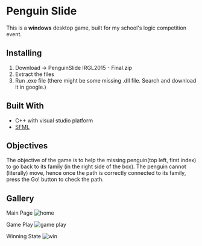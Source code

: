 # Penguin Slide

This is a <b>windows</b> desktop game, built for my school's logic competition event. 

## Installing
1. Download -> PenguinSlide IRGL2015 - Final.zip 
2. Extract the files
3. Run .exe file (there might be some missing .dll file. Search and download it in google.)

## Built With
* C++ with visual studio platform
* [SFML](https://www.sfml-dev.org/)

## Objectives
The objective of the game is to help the missing penguin(top left, first index) to go back to its family (in the right side of the box). The penguin cannot (literally) move, hence once the path is correctly connected to its family, press the Go! button to check the path.

## Gallery 
Main Page
![home](https://github.com/liliesterw/PenguinSlide/tree/master/Gallery/home.PNG)

Game Play
![game play](https://github.com/liliesterw/PenguinSlide/blob/master/Gallery/game%20play.PNG)

Winning State
![win](https://github.com/liliesterw/PenguinSlide/blob/master/Gallery/win.PNG)
